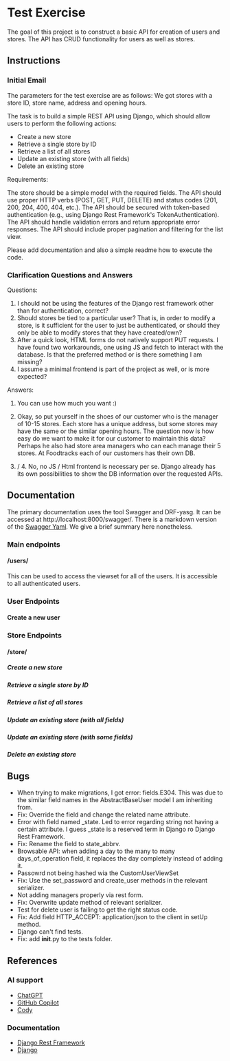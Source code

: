 # Test Exercise
The goal of this project is to construct a basic API for creation of users and stores. The API has CRUD functionality for users as well as stores.

## Instructions
### Initial Email
The parameters for the test exercise are as follows:
We got stores with a store ID, store name, address and opening hours.

The task is to build a simple REST API using Django, which should allow users to perform the following actions:

- Create a new store
- Retrieve a single store by ID
- Retrieve a list of all stores
- Update an existing store (with all fields)
- Delete an existing store

Requirements:

The store should be a simple model with the required fields.
The API should use proper HTTP verbs (POST, GET, PUT, DELETE) and status codes (201, 200, 204, 400, 404, etc.).
The API should be secured with token-based authentication (e.g., using Django Rest Framework's TokenAuthentication).
The API should handle validation errors and return appropriate error responses.
The API should include proper pagination and filtering for the list view.

Please add documentation and also a simple readme how to execute the code. 
### Clarification Questions and Answers
Questions:
1. I should not be using the features of  the Django rest framework
other than for authentication, correct?
2. Should stores be tied to a particular user? That is, in order to
modify a store, is it sufficient for the user to just be
authenticated, or should they only be able to modify stores that they
have created/own?
3. After a quick look, HTML forms do not natively support PUT
requests. I have found two workarounds, one using JS and fetch to
interact with the database. Is that the preferred method or is there
something I am missing?
4. I assume a minimal frontend is part of the project as well, or is
more expected?

Answers:
1. You can use how much you want :)

2. Okay, so put yourself in the shoes of our customer who is the manager of 10-15 stores. Each store has a unique address, but some stores may have the same or the similar opening hours. The question now is how easy do we want to make it for our customer to maintain this data? 
Perhaps he also had store area managers who can each manage their 5 stores.
At Foodtracks each of our customers has their own DB.

3. / 4. No, no JS / Html frontend is necessary per se. Django already has its own possibilities to show the DB information over the requested APIs.

## Documentation
The primary documentation uses the tool Swagger and DRF-yasg. It can be accessed at http://localhost:8000/swagger/. There is a markdown version of the [Swagger Yaml](/documentation/swagger_yaml.md).
We give a brief summary here nonetheless.

### Main endpoints

#### /users/
This can be used to access the viewset for all of the users. It is accessible to all authenticated users.
### User Endpoints

#### Create a new user

### Store Endpoints
#### /store/
##### Create a new store
##### Retrieve a single store by ID
##### Retrieve a list of all stores
##### Update an existing store (with all fields)
##### Update an existing store (with some fields)
##### Delete an existing store
####



## Bugs
- When trying to make migrations, I got error: fields.E304. This was due to the similar field names in the AbstractBaseUser model I am inheriting from.
 - Fix: Override the field and change the related name attribute.
- Error with field named _state. Led to error regarding string not having a certain attribute. I guess _state is a reserved term in Django ro Django Rest Framework.
 - Fix: Rename the field to state_abbrv.
- Browsable API: when adding a day to the many to many days_of_operation field, it replaces the day completely instead of adding it.
- Passowrd not being hashed wia the CustomUserViewSet
 - Fix: Use the set_password and create_user methods in the relevant serializer.
- Not adding managers properly via rest form.
 - Fix: Overwrite update method of relevant serializer.
- Test for delete user is failing to get the right status code.
 - Fix: Add field HTTP_ACCEPT: application/json to the client in setUp method.
- Django can't find tests.
 - Fix: add __init__.py to the tests folder.
## References
### AI support
- [ChatGPT](https://chat.openai.com/)
- [GitHub Copilot](https://github.com/features/copilot)
- [Cody](https://www.sourcegraph.com/)

### Documentation
- [Django Rest Framework](https://www.django-rest-framework.org/)
- [Django](https://www.djangoproject.com/)
